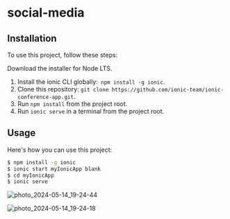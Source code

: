 # social-media
## Installation
To use this project, follow these steps:
 
Download the installer for Node LTS.
1. Install the ionic CLI globally:` npm install -g ionic`.
2. Clone this repository: `git clone https://github.com/ionic-team/ionic-conference-app.git`.
3. Run `npm install` from the project root.
4. Run `ionic serve` in a terminal from the project root.


## Usage

Here's how you can use this project:

```bash
$ npm install -g ionic  
$ ionic start myIonicApp blank 
$ cd myIonicApp
$ ionic serve
```
![photo_2024-05-14_19-24-44](https://github.com/Esmat-97/social-media/assets/158211063/f7890eca-ba92-40ea-ac52-5dc2d971d739)

![photo_2024-05-14_19-24-18](https://github.com/Esmat-97/social-media/assets/158211063/a4e0441f-11a5-4305-a588-872db737c675)


